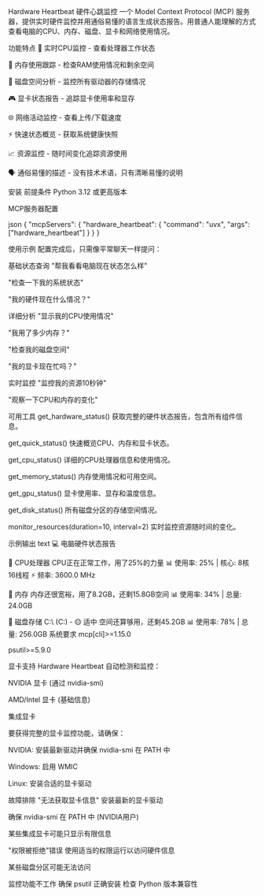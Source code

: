 Hardware Heartbeat 硬件心跳监控
一个 Model Context Protocol (MCP) 服务器，提供实时硬件监控并用通俗易懂的语言生成状态报告。用普通人能理解的方式查看电脑的CPU、内存、磁盘、显卡和网络使用情况。

功能特点
🚀 实时CPU监控 - 查看处理器工作状态

🧠 内存使用跟踪 - 检查RAM使用情况和剩余空间

💾 磁盘空间分析 - 监控所有驱动器的存储情况

🎮 显卡状态报告 - 追踪显卡使用率和显存

🌐 网络活动监控 - 查看上传/下载速度

⚡ 快速状态概览 - 获取系统健康快照

📈 资源监控 - 随时间变化追踪资源使用

🗣️ 通俗易懂的描述 - 没有技术术语，只有清晰易懂的说明

安装
前提条件
Python 3.12 或更高版本

MCP服务器配置

json
{
  "mcpServers": {
    "hardware_heartbeat": {
      "command": "uvx",
      "args": ["hardware_heartbeat"]
    }
  }
}

使用示例
配置完成后，只需像平常聊天一样提问：

基础状态查询
"帮我看看电脑现在状态怎么样"

"检查一下我的系统状态"

"我的硬件现在什么情况？"

详细分析
"显示我的CPU使用情况"

"我用了多少内存？"

"检查我的磁盘空间"

"我的显卡现在忙吗？"

实时监控
"监控我的资源10秒钟"

"观察一下CPU和内存的变化"

可用工具
get_hardware_status()
获取完整的硬件状态报告，包含所有组件信息。

get_quick_status()
快速概览CPU、内存和显卡状态。

get_cpu_status()
详细的CPU处理器信息和使用情况。

get_memory_status()
内存使用情况和可用空间。

get_gpu_status()
显卡使用率、显存和温度信息。

get_disk_status()
所有磁盘分区的存储空间情况。

monitor_resources(duration=10, interval=2)
实时监控资源随时间的变化。

示例输出
text
💻 电脑硬件状态报告

🚀 CPU处理器
   CPU正在正常工作，用了25%的力量
   📊 使用率: 25% | 核心: 8核16线程
   ⚡ 频率: 3600.0 MHz

🧠 内存
   内存还很宽裕，用了8.2GB，还剩15.8GB空间
   📊 使用率: 34% | 总量: 24.0GB

💾 磁盘存储
   C:\ (C:\) - 🟡 适中
   空间还算够用，还剩45.2GB
   📊 使用率: 78% | 总量: 256.0GB
系统要求
mcp[cli]>=1.15.0

psutil>=5.9.0

显卡支持
Hardware Heartbeat 自动检测和监控：

NVIDIA 显卡 (通过 nvidia-smi)

AMD/Intel 显卡 (基础信息)

集成显卡

要获得完整的显卡监控功能，请确保：

NVIDIA: 安装最新驱动并确保 nvidia-smi 在 PATH 中

Windows: 启用 WMIC

Linux: 安装合适的显卡驱动

故障排除
"无法获取显卡信息"
安装最新的显卡驱动

确保 nvidia-smi 在 PATH 中 (NVIDIA用户)

某些集成显卡可能只显示有限信息

"权限被拒绝"错误
使用适当的权限运行以访问硬件信息

某些磁盘分区可能无法访问

监控功能不工作
确保 psutil 正确安装
检查 Python 版本兼容性

